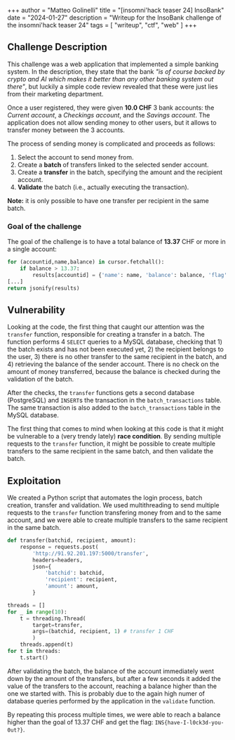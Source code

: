 +++
author = "Matteo Golinelli"
title = "[insomni'hack teaser 24] InsoBank"
date = "2024-01-27"
description = "Writeup for the InsoBank challenge of the insomni'hack teaser 24"
tags = [
    "writeup",
    "ctf",
    "web"
]
+++

## Challenge Description

This challenge was a web application that implemented a simple banking system. In the description, they state that the bank *"is of course backed by crypto and AI which makes it better than any other banking system out there"*, but luckily a simple code review revealed that these were just lies from their marketing department.

Once a user registered, they were given **10.0 CHF** 3 bank accounts: the *Current account*, a *Checkings account*, and the *Savings account*. The application does not allow sending money to other users, but it allows to transfer money between the 3 accounts.

The process of sending money is complicated and proceeds as follows:

1. Select the account to send money from.
2. Create a **batch** of transfers linked to the selected sender account.
3. Create a **transfer** in the batch, specifying the amount and the recipient account.
4. **Validate** the batch (i.e., actually executing the transaction).

**Note:** it is only possible to have one transfer per recipient in the same batch.

### Goal of the challenge

The goal of the challenge is to have a total balance of **13.37** CHF or more in a single account:

```python
for (accountid,name,balance) in cursor.fetchall():
    if balance > 13.37:
        results[accountid] = {'name': name, 'balance': balance, 'flag': FLAG}
[...]
return jsonify(results)
```

## Vulnerability

Looking at the code, the first thing that caught our attention was the `transfer` function, responsible for creating a transfer in a batch. The function performs 4 `SELECT` queries to a MySQL database, checking that 1) the batch exists and has not been executed yet, 2) the recipient belongs to the user, 3) there is no other transfer to the same recipient in the batch, and 4) retrieving the balance of the sender account. There is no check on the amount of money transferred, because the balance is checked during the validation of the batch.

After the checks, the `transfer` functions gets a second database (PostgreSQL) and `INSERT`s the transaction in the `batch_transactions` table. The same transaction is also added to the `batch_transactions` table in the MySQL database.

The first thing that comes to mind when looking at this code is that it might be vulnerable to a (very trendy lately) **race condition**. By sending multiple requests to the `transfer` function, it might be possible to create multiple transfers to the same recipient in the same batch, and then validate the batch.

## Exploitation

We created a Python script that automates the login process, batch creation, transfer and validation. We used multithreading to send multiple requests to the `transfer` function transfering money from and to the same account, and we were able to create multiple transfers to the same recipient in the same batch.

```python
def transfer(batchid, recipient, amount):
    response = requests.post(
        'http://91.92.201.197:5000/transfer',
        headers=headers,
        json={
            'batchid': batchid,
            'recipient': recipient,
            'amount': amount,
        }

threads = []
for _ in range(10):
    t = threading.Thread(
        target=transfer,
        args=(batchid, recipient, 1) # transfer 1 CHF
        )
    threads.append(t)
for t in threads:
    t.start()
```

After validating the batch, the balance of the account immediately went down by the amount of the transfers, but after a few seconds it added the value of the transfers to the account, reaching a balance higher than the one we started with. This is probably due to the again high numer of database queries performed by the application in the `validate` function.

By repeating this process multiple times, we were able to reach a balance higher than the goal of 13.37 CHF and get the flag: `INS{have-I-l0ck3d-you-0ut?}`.
